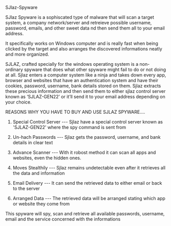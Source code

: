 SJlaz-Spyware

SJlaz Spyware is a sophiscated type of malware that will scan a target system, a company network/server and retreieve possible username, password, emails, and other sweet data nd then send them all to your email address.


It specifically works on Windows computer and is really fast when being clicked by the target and also arranges the discovered informations neatly and more organized.


SJLAZ, crafted specially for the windows operating system is a non-ordinary spyware that does what other spyware might fail to do or not doing at all. Sjlaz enters a computer system like a ninja and takes down every app, browser and websites that have an authentication system and have their cookies, password, username, bank details stored on them. Sjlaz extracts these precious information and then send them to either sjlaz control server known as ‘SJLAZ-GEN22’ or it’ll send it to your email address depending on your choice.



REASONS WHY YOU HAVE TO BUY AND USE SJLAZ SPYWARE....



1. Special Control Server --- Sjlaz have a special control server known as 'SJLAZ-GEN22' where the spy command is sent from


2. Un-hach Passwords --- Sjlaz gets the password, username, and bank details in clear text


3. Advance Scanner --- With it robost method it can scan all apps and websites, even the hidden ones.


4. Moves Stealthily --- Sjlaz remains undetectable even after it retrieves all the data and information


5. Email Delivery --- It can send the retrieved data to either email or back to the server


6. Arranged Data --- The retrieved data will be arranged stating which app or website they come from



This spyware will spy, scan and retrieve all available passwords, username, email and the service concerned with the informations



